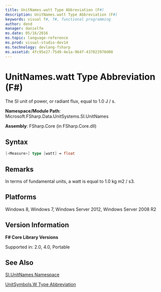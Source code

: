 ```yaml
---
title: UnitNames.watt Type Abbreviation (F#)
description: UnitNames.watt Type Abbreviation (F#)
keywords: visual f#, f#, functional programming
author: dend
manager: danielfe
ms.date: 05/16/2016
ms.topic: language-reference
ms.prod: visual-studio-dev14
ms.technology: devlang-fsharp
ms.assetid: 4fc95e27-75d9-4e1a-964f-437023970d08 
---
```


# UnitNames.watt Type Abbreviation (F#)

The SI unit of power, or radiant flux, equal to 1.0 J / s.

**Namespace/Module Path**: Microsoft.FSharp.Data.UnitSystems.SI.UnitNames

**Assembly**: FSharp.Core (in FSharp.Core.dll)


## Syntax

```fsharp
[<Measure>] type [watt] = float
```

## Remarks
In terms of fundamental units, a watt is equal to 1.0 kg m2 / s3.


## Platforms
Windows 8, Windows 7, Windows Server 2012, Windows Server 2008 R2


## Version Information
**F# Core Library Versions**

Supported in: 2.0, 4.0, Portable

## See Also
[SI.UnitNames Namespace](SI.UnitNames-Namespace-%5BFSharp%5D.md)

[UnitSymbols.W Type Abbreviation](UnitSymbols.W-Type-Abbreviation-%5BFSharp%5D.md)